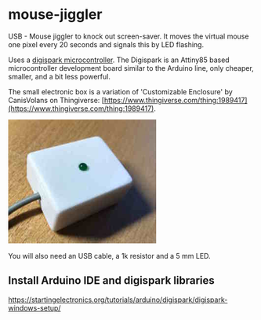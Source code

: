 # mouse-jiggler
USB - Mouse jiggler to knock out screen-saver.
It moves the virtual mouse one pixel every 20 seconds and signals this by LED flashing.

Uses a [digispark microcontroller](http://digistump.com/products/1).
The Digispark is an Attiny85 based microcontroller development board similar to the Arduino line, only cheaper, smaller, and a bit less powerful.

The small electronic box is a variation of 'Customizable Enclosure' by CanisVolans on Thingiverse: [https://www.thingiverse.com/thing:1989417](https://www.thingiverse.com/thing:1989417).

![mouse_jiggler.jpg](https://github.com/hilch/mouse-jiggler/blob/main/MouseJiggler.jpg)

You will also need an USB cable, a 1k resistor and a 5 mm LED.

## Install Arduino IDE and digispark libraries

https://startingelectronics.org/tutorials/arduino/digispark/digispark-windows-setup/






